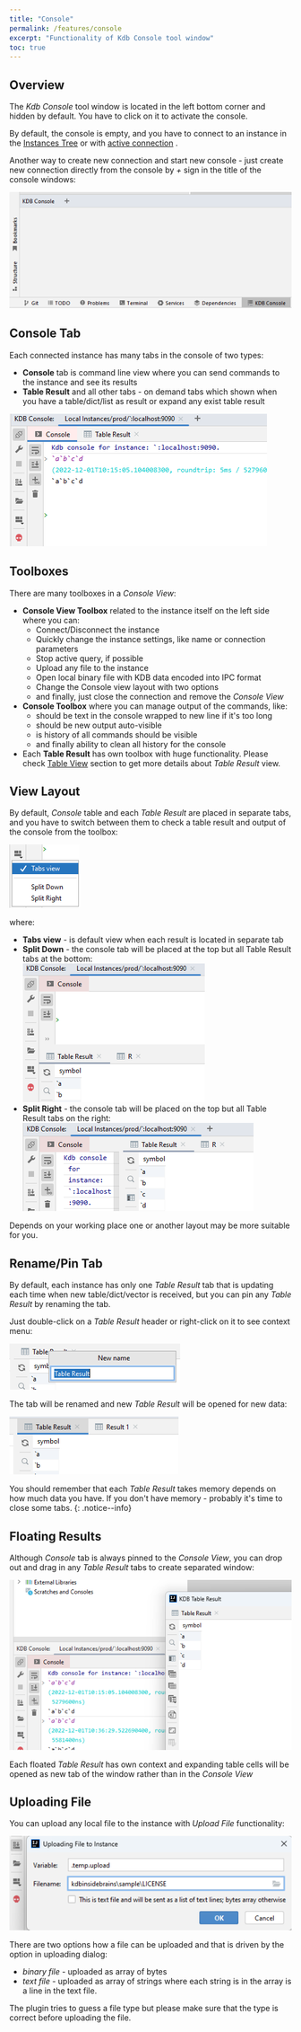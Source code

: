 ```yaml
---
title: "Console"
permalink: /features/console
excerpt: "Functionality of Kdb Console tool window"
toc: true
---
```


## Overview

The _Kdb Console_ tool window is located in the left bottom corner and hidden by default. You have to click on
it to activate the console.

By default, the console is empty, and you have to connect to an instance in
the [Instances Tree](/features/instances#connections) or with [active connection](/features/instances#active-connection)
.

Another way to create new connection and start new console - just create new connection directly from the console by _+_
sign in the title of the console windows:

![consoleBlank](/assets/images/features/console/consoleBlank.png)

## Console Tab

Each connected instance has many tabs in the console of two types:

- **Console** tab is command line view where you can send commands to the instance and see its results
- **Table Result** and all other tabs - on demand tabs which shown when you have a table/dict/list as result or expand
  any exist table result

![consoleTabs](/assets/images/features/console/consoleTabs.png)

## Toolboxes

There are many toolboxes in a _Console View_:

- **Console View Toolbox** related to the instance itself on the left side where you can:
    - Connect/Disconnect the instance
    - Quickly change the instance settings, like name or connection parameters
    - Stop active query, if possible
    - Upload any file to the instance
    - Open local binary file with KDB data encoded into IPC format
    - Change the Console view layout with two options
    - and finally, just close the connection and remove the _Console View_
- **Console Toolbox** where you can manage output of the commands, like:
    - should be text in the console wrapped to new line if it's too long
    - should be new output auto-visible
    - is history of all commands should be visible
    - and finally ability to clean all history for the console
- Each **Table Result** has own toolbox with huge functionality. Please check [Table View](/features/tables) section to
  get more details about _Table Result_ view.

## View Layout

By default, _Console_ table and each _Table Result_ are placed in separate tabs, and you have to switch between them to
check a table result and output of the console from the toolbox:

![consoleLayout](/assets/images/features/console/consoleLayout.png)

where:

- **Tabs view** - is default view when each result is located in separate tab
- **Split Down** - the console tab will be placed at the top but all Table Result tabs at the bottom:<br>
  ![consoleLayoutDown](/assets/images/features/console/consoleLayoutDown.png)
- **Split Right** - the console tab will be placed on the top but all Table Result tabs on the right:<br>
  ![consoleLayoutRight](/assets/images/features/console/consoleLayoutRight.png)

Depends on your working place one or another layout may be more suitable for you.

## Rename/Pin Tab

By default, each instance has only one _Table Result_ tab that is updating each time when new table/dict/vector is
received, but you can pin any _Table Result_ by renaming the tab.

Just double-click on a _Table Result_ header or right-click on it to see context menu:

![consoleRenameTab](/assets/images/features/console/consoleRenameTab.png)

The tab will be renamed and new _Table Result_ will be opened for new data:

![consolePinnedTab](/assets/images/features/console/consolePinnedTab.png)

You should remember that each _Table Result_ takes memory depends on how much data you have. If you don't have memory -
probably it's time to close some tabs.
{: .notice--info}

## Floating Results

Although _Console_ tab is always pinned to the _Console View_, you can drop out and drag in any _Table Result_ tabs to
create separated window:

![consoleFloatingResult](/assets/images/features/console/consoleFloatingResult.png)

Each floated _Table Result_ has own context and expanding table cells will be opened as new tab of the window rather
than in the _Console View_

## Uploading File

You can upload any local file to the instance with _Upload File_ functionality:

![consoleUploadFile](/assets/images/features/console/consoleUploadFile.png)

There are two options how a file can be uploaded and that is driven by the option in uploading dialog:

- _binary file_ - uploaded as array of bytes
- _text file_ - uploaded as array of strings where each string is in the array is a line in the text file.

The plugin tries to guess a file type but please make sure that the type is correct before uploading the file.
